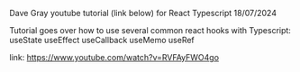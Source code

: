 Dave Gray youtube tutorial (link below) for React Typescript 18/07/2024

Tutorial goes over how to use several common react hooks with Typescript: 
useState 
useEffect 
useCallback 
useMemo
useRef

link: https://www.youtube.com/watch?v=RVFAyFWO4go